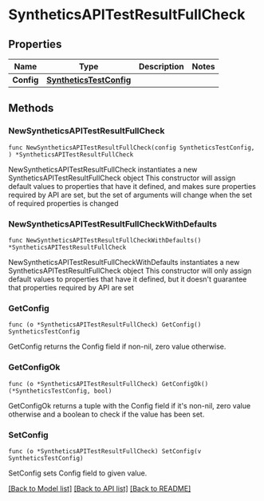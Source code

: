# SyntheticsAPITestResultFullCheck

## Properties

Name | Type | Description | Notes
------------ | ------------- | ------------- | -------------
**Config** | [**SyntheticsTestConfig**](SyntheticsTestConfig.md) |  | 

## Methods

### NewSyntheticsAPITestResultFullCheck

`func NewSyntheticsAPITestResultFullCheck(config SyntheticsTestConfig, ) *SyntheticsAPITestResultFullCheck`

NewSyntheticsAPITestResultFullCheck instantiates a new SyntheticsAPITestResultFullCheck object
This constructor will assign default values to properties that have it defined,
and makes sure properties required by API are set, but the set of arguments
will change when the set of required properties is changed

### NewSyntheticsAPITestResultFullCheckWithDefaults

`func NewSyntheticsAPITestResultFullCheckWithDefaults() *SyntheticsAPITestResultFullCheck`

NewSyntheticsAPITestResultFullCheckWithDefaults instantiates a new SyntheticsAPITestResultFullCheck object
This constructor will only assign default values to properties that have it defined,
but it doesn't guarantee that properties required by API are set

### GetConfig

`func (o *SyntheticsAPITestResultFullCheck) GetConfig() SyntheticsTestConfig`

GetConfig returns the Config field if non-nil, zero value otherwise.

### GetConfigOk

`func (o *SyntheticsAPITestResultFullCheck) GetConfigOk() (*SyntheticsTestConfig, bool)`

GetConfigOk returns a tuple with the Config field if it's non-nil, zero value otherwise
and a boolean to check if the value has been set.

### SetConfig

`func (o *SyntheticsAPITestResultFullCheck) SetConfig(v SyntheticsTestConfig)`

SetConfig sets Config field to given value.



[[Back to Model list]](../README.md#documentation-for-models) [[Back to API list]](../README.md#documentation-for-api-endpoints) [[Back to README]](../README.md)


